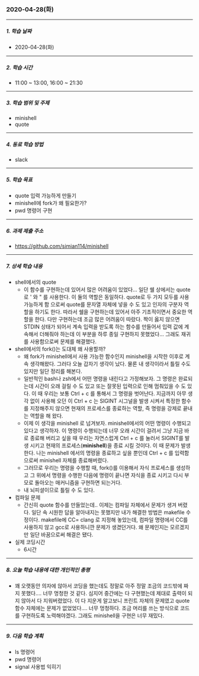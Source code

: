 ### 2020-04-28(화)

-----

##### 1. 학습 날짜

- 2020-04-28(화)

-----

##### 2. 학습 시간

- 11:00 ~ 13:00, 16:00 ~ 21:30

-----

##### 3. 학습 범위 및 주제

- minishell
- quote

-----

##### 4. 동료 학습 방법

- slack

-----

##### 5. 학습 목표

- quote 입력 가능하게 만들기
- minishell에 fork가 왜 필요한가?
- pwd 명령어 구현

-----

##### 6. 과제 제출 주소

- https://github.com/simian114/minishell

-----

##### 7. 상세 학습 내용

- shell에서의 quote
  - 이 함수를 구현하는데 있어서 많은 어려움이 있었다... 일단 쉘 상에서는 quote로 ' 와 " 를 사용한다. 이 둘의 역할은 동일하다. quote로 두 가지 모두를 사용 가능하게 함 으로써 quote를 문자열 자체에 넣을 수 도 있고 인자의 구분자 역할을 하기도 한다. 따라서 쉘을 구현하는데 있어서 아주 기초적이면서 중요한 역할을 한다. 다만 구현하는데 조금 많은 어려움이 따랐다. 짝이 옳지 않으면 STDIN 상태가 되어서 계속 입력을 받도록 하는 함수를 만들어서 입력 값에 계속해서 더해줘야 하는데 이 부분을 하루 종일 구현하지 못했었다... 그래도 재귀를 사용함으로써 문제를 해결했다.
- shell에서의 fork()는 도대체 왜 사용할까?
  - 왜 fork가 minishell에서 사용 가능한 함수인지 minishell을 시작한 이후로 계속 생각해왔다. 그러다 오늘 갑자기 생각이 났다. 물론 내 생각이라서 틀릴 수도 있지만 일단 정리를 해본다.
  - 일반적인 bash나 zsh에서 어떤 명령을 내린다고 가정해보자. 그 명령은 완료되는데 시간이 오래 걸릴 수 도 있고 또는 잘못된 입력으로 인해 멈춰있을 수 도 있다. 이 때 우리는 보통 Ctrl + c 를 통해서 그 명령을 벗어난다. 지금까지 아무 생각 없이 사용해 오던 이 Ctrl + c 는 SIGINT 시그널을 발생 시켜서 특정한 함수를 지정해주지 않으면 현재의 프로세스를 종료하는 역할, 즉 명령을 강제로 끝내는 역할을 해 왔다. 
  - 이제 이 생각을 minishell 로 넘겨보자. minishell에서의 어떤 명령이 수행되고 있다고 생각하자. 이 명령이 수행되는데 너무 오래 시간이 걸려서 그냥 지금 바로 종료해 버리고 싶을 때 우리는 자연스럽게 Ctrl + c 를 눌러서 SIGINT를 발생 시키고 현재의 프로세스(**minishell**)을 종료 시킬 것이다. 이 때 문제가 발생한다. 나는 minishell 에서의 명령을 종료하고 싶을 뿐인데 Ctrl + c 를 입력함으로써 minishell 자체를 종료해버렸다.
  - 그러므로 우리는 명령을 수행할 때, fork()를 이용해서 자식 프로세스를 생성하고 그 위에서 명령을 수행한 다음에 명령이 끝나면 자식을 종료 시키고 다시 부모로 돌아오는 매커니즘을 구현하면 되는거다.
  - 내 뇌피셜이므로 틀릴 수 도 있다.
- 컴파일 문제
  - 간신히 quote 함수를 만들었는데.. 이제는 컴파일 자체에서 문제가 생겨 버렸다. 일단 속 시원한 답을 알아내지는 못했지만 내가 해결한 방법은 makefile 수정이다. makefile에 CC= clang 로 지정해 놓았는데, 컴파일 명령에서 CC를 사용하지 않고 gcc로 사용하니깐 문제가 생겼던거다. 왜 문제인지는 모르겠지만 일단 바꿈으로써 해결은 됐다.
- 실제 코딩시간
	- 6시간

-----

##### 8. 오늘 학습 내용에 대한 개인적인 총평

- 꽤 오랫동안 의자에 않아서 코딩을 했는데도 정말로 아주 정말 조금의 코드밖에 짜지 못했다.... 너무 멍청한 것 같다. 심지어 중간에는 다 구현했는데 제대로 출력이 되지 않아서 다 지워버렸었다. 이 다 지운게 알고보니 프린트 자체의 문제였고 quote 함수 자체에는 문제가 없었었다.... 너무 멍청하다. 조금 머리를 쓰는 방식으로 코드를 구현하도록 노력해야겠다. 그래도 minishell을 구현은 너무 재밌다.

-----

##### 9. 다음 학습 계획

- ls 명령어
- pwd 명령어
- signal 사용법 익히기
